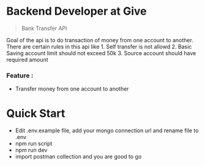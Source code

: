 # Backend Developer at Give

> Bank Transfer API

Goal of the api is to do transaction of money from one account to another. There are certain rules in this api like 1. Self transfer is not allowd 2. Basic Saving account limit should not exceed 50k 3. Source account should have required amount

### Feature :
- Transfer money from one account to another

# Quick Start 

- Edit .env.example file, add your mongo connection url and rename file to .env
- npm run script
- npm run dev
- import postman collection and you are good to go

